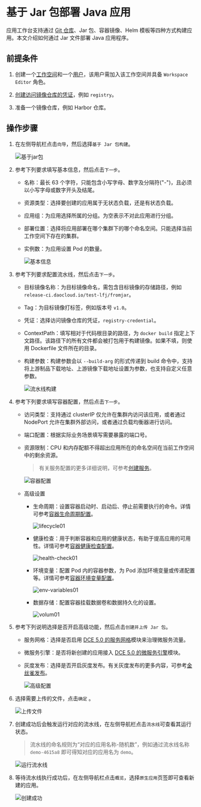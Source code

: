 # 基于 Jar 包部署 Java 应用

应用工作台支持通过 [Git 仓库](create-git-based-ms.md)、Jar 包、容器镜像、Helm 模板等四种方式构建应用。本文介绍如何通过 Jar 文件部署 Java 应用程序。

## 前提条件

1. 创建一个[工作空间](../../../ghippo/user-guide/workspace/workspaces.md)和一个[用户](../../../ghippo/user-guide/access-control/user.md)，该用户需加入该工作空间并具备 `Workspace Editor` 角色。

2. [创建访问镜像仓库的凭证](../pipeline/credential.md)，例如 `registry`。

3. 准备一个镜像仓库，例如 Harbor 仓库。

## 操作步骤

1. 在左侧导航栏点击`向导`，然后选择`基于 Jar 包构建`。

    ![基于jar包](../../images/jar01.png)

2. 参考下列要求填写基本信息，然后点击`下一步`。

    - 名称：最长 63 个字符，只能包含小写字母、数字及分隔符("-")，且必须以小写字母或数字开头及结尾。
    - 资源类型：选择要创建的应用属于无状态负载，还是有状态负载。
    - 应用组：为应用选择所属的分组。为空表示不对此应用进行分组。
    - 部署位置：选择将应用部署在哪个集群下的哪个命名空间。只能选择当前工作空间下存在的集群。
    - 实例数：为应用设置 Pod 的数量。

        ![基本信息](../../images/jar02.png)

3. 参考下列要求配置流水线，然后点击`下一步`。

    - 目标镜像名称：为目标镜像命名，需包含目标镜像的存储路径，例如 `release-ci.daocloud.io/test-lfj/fromjar`。
    - Tag：为目标镜像打标签，例如版本号 `v1.0`。
    - 凭证：选择访问镜像仓库的凭证，`registry-credential`。
    - ContextPath：填写相对于代码根目录的路径，为 `docker build` 指定上下文路径。该路径下的所有文件都会被打包用于构建镜像。如果不填，则使用 Dockerfile 文件所在的目录。
    - 构建参数：构建参数会以 `--build-arg` 的形式传递到 build 命令中，支持将上游制品下载地址、上游镜像下载地址设置为参数，也支持自定义任意参数。

        ![流水线构建](../../images/jar03.png)

4. 参考下列要求填写容器配置，然后点击`下一步`。

    - 访问类型：支持通过 clusterIP 仅允许在集群内访问该应用，或者通过 NodePort 允许在集群外部访问，或者通过负载均衡器进行访问。
    - 端口配置：根据实际业务场景填写需要暴露的端口号。
    - 资源限制：CPU 和内存配额不得超出应用所在的命名空间在当前工作空间中的剩余资源。

        > 有关服务配置的更多详细说明，可参考[创建服务](../../../kpanda/user-guide/services-routes/create-services.md)。

        ![容器配置](../../images/jar04.png)

    - 高级设置
      - 生命周期：设置容器启动时、启动后、停止前需要执行的命令。详情可参考[容器生命周期配置](../../../kpanda/user-guide/workloads/pod-config/lifecycle.md)。

        ![lifecycle01](../../images/lifecycle01.png)

      - 健康检查：用于判断容器和应用的健康状态，有助于提高应用的可用性。详情可参考[容器健康检查配置](../../../kpanda/user-guide/workloads/pod-config/health-check.md)。

        ![health-check01](../../images/health-check01.png)

      - 环境变量：配置 Pod 内的容器参数，为 Pod 添加环境变量或传递配置等。详情可参考[容器环境变量配置](../../../kpanda/user-guide/workloads/pod-config/env-variables.md)。

        ![env-variables01](../../images/env-variables01.png)

      - 数据存储：配置容器挂载数据卷和数据持久化的设置。

        ![volum01](../../images/volum01.png)

5. 参考下列说明选择是否开启高级功能，然后点击`创建并上传 Jar 包`。

    - 服务网格：选择是否启用 [DCE 5.0 的服务网格](../../../mspider/intro/what.md)模块来治理微服务流量。
    - 微服务引擎：是否将新创建的应用接入 [DCE 5.0 的微服务引擎](../../../skoala/intro/what.md)模块。
    - 灰度发布：选择是否开启灰度发布。有关灰度发布的更多内容，可参考[金丝雀发布](../release/canary.md)。

        ![高级配置](../../images/jar05.png)

6. 选择需要上传的文件，点击`确定` 。

    ![上传文件](../../images/jar06.png)

7. 创建成功后会触发运行对应的流水线，在左侧导航栏点击`流水线`可查看其运行状态。

    > 流水线的命名规则为“对应的应用名称-随机数”，例如通过流水线名称 `demo-4615a8` 即可得知对应的应用名为 `demo`。

    ![运行流水线](../../images/jar07.png)

8. 等待流水线执行成功后，在左侧导航栏点击`概览`，选择`原生应用`页签即可查看新建的应用。

    ![创建成功](../../images/jar08.png)
